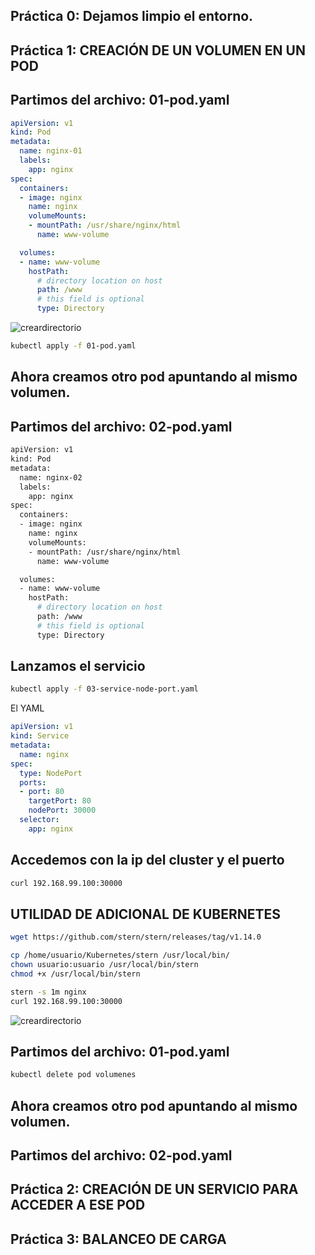 ## Práctica 0: Dejamos limpio el entorno.

## Práctica 1:  CREACIÓN DE UN VOLUMEN  EN UN POD

## Partimos del archivo: 01-pod.yaml

```yml
apiVersion: v1
kind: Pod
metadata:
  name: nginx-01
  labels:
    app: nginx
spec:
  containers:
  - image: nginx
    name: nginx
    volumeMounts:
    - mountPath: /usr/share/nginx/html
      name: www-volume

  volumes:
  - name: www-volume
    hostPath:
      # directory location on host
      path: /www
      # this field is optional
      type: Directory
```

![creardirectorio](crearWWW.jpg)

```bash
kubectl apply -f 01-pod.yaml
```


## Ahora creamos otro pod apuntando al mismo volumen.
## Partimos del archivo: 02-pod.yaml

```bash
apiVersion: v1
kind: Pod
metadata:
  name: nginx-02
  labels:
    app: nginx
spec:
  containers:
  - image: nginx
    name: nginx
    volumeMounts:
    - mountPath: /usr/share/nginx/html
      name: www-volume

  volumes:
  - name: www-volume
    hostPath:
      # directory location on host
      path: /www
      # this field is optional
      type: Directory
```

## Lanzamos el servicio

```bash
kubectl apply -f 03-service-node-port.yaml 
```

El YAML

```yml
apiVersion: v1
kind: Service
metadata:
  name: nginx
spec:
  type: NodePort
  ports:
  - port: 80
    targetPort: 80
    nodePort: 30000
  selector:
    app: nginx
```

## Accedemos con la ip del cluster y el puerto

```bash
curl 192.168.99.100:30000
```



## UTILIDAD DE ADICIONAL DE KUBERNETES

```bash
wget https://github.com/stern/stern/releases/tag/v1.14.0
```


```bash
cp /home/usuario/Kubernetes/stern /usr/local/bin/
chown usuario:usuario /usr/local/bin/stern
chmod +x /usr/local/bin/stern
```

```bash
stern -s 1m nginx
curl 192.168.99.100:30000
```

![creardirectorio](balanceoNginx.jpg)




## Partimos del archivo: 01-pod.yaml

```bash
kubectl delete pod volumenes
```

## Ahora creamos otro pod apuntando al mismo volumen.


## Partimos del archivo: 02-pod.yaml




## Práctica 2:  CREACIÓN DE UN SERVICIO PARA ACCEDER A ESE POD



## Práctica 3:  BALANCEO DE CARGA
